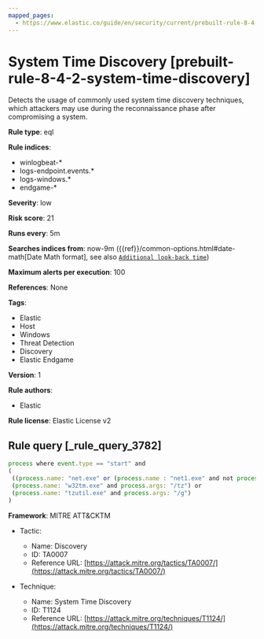```yaml
---
mapped_pages:
  - https://www.elastic.co/guide/en/security/current/prebuilt-rule-8-4-2-system-time-discovery.html
---
```


# System Time Discovery [prebuilt-rule-8-4-2-system-time-discovery]

Detects the usage of commonly used system time discovery techniques, which attackers may use during the reconnaissance phase after compromising a system.

**Rule type**: eql

**Rule indices**:

* winlogbeat-*
* logs-endpoint.events.*
* logs-windows.*
* endgame-*

**Severity**: low

**Risk score**: 21

**Runs every**: 5m

**Searches indices from**: now-9m ({{ref}}/common-options.html#date-math[Date Math format], see also [`Additional look-back time`](docs-content://solutions/security/detect-and-alert/create-detection-rule.md#rule-schedule))

**Maximum alerts per execution**: 100

**References**: None

**Tags**:

* Elastic
* Host
* Windows
* Threat Detection
* Discovery
* Elastic Endgame

**Version**: 1

**Rule authors**:

* Elastic

**Rule license**: Elastic License v2

## Rule query [_rule_query_3782]

```js
process where event.type == "start" and
(
 ((process.name: "net.exe" or (process.name : "net1.exe" and not process.parent.name : "net.exe")) and process.args : "time") or
 (process.name: "w32tm.exe" and process.args: "/tz") or
 (process.name: "tzutil.exe" and process.args: "/g")
)
```

**Framework**: MITRE ATT&CKTM

* Tactic:

    * Name: Discovery
    * ID: TA0007
    * Reference URL: [https://attack.mitre.org/tactics/TA0007/](https://attack.mitre.org/tactics/TA0007/)

* Technique:

    * Name: System Time Discovery
    * ID: T1124
    * Reference URL: [https://attack.mitre.org/techniques/T1124/](https://attack.mitre.org/techniques/T1124/)



